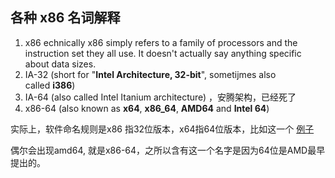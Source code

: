 ## 各种 x86 名词解释
1. x86 echnically x86 simply refers to a family of processors and the instruction set they all use. It doesn't actually say anything specific about data sizes. 
2. IA-32 (short for "**Intel Architecture, 32-bit**", sometijmes also called **i386**)
3. IA-64 (also called Intel Itanium architecture) ，安腾架构，已经死了
4. x86-64 (also known as **x64**, **x86_64**, **AMD64** and **Intel 64**)

实际上，软件命名规则是x86 指32位版本，x64指64位版本，比如这一个
[例子](https://www.oracle.com/technetwork/java/javase/downloads/jdk8-downloads-2133151.html)

偶尔会出现amd64, 就是x86-64，之所以含有这一个名字是因为64位是AMD最早提出的。
